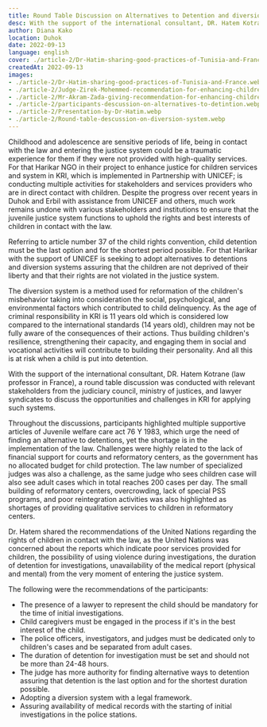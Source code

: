 ```yaml
---
title: Round Table Discussion on Alternatives to Detention and diversion System.
desc: With the support of the international consultant, DR. Hatem Kotrane (law professor in France), a round table discussion was conducted with relevant stakeholders from the judiciary council, ministry of justices, and lawyer syndicates to discuss the opportunities and challenges in KRI for applying such systems.
author: Diana Kako
location: Duhok
date: 2022-09-13
language: english
cover: ./article-2/Dr-Hatim-sharing-good-practices-of-Tunisia-and-France.webp
createdAt: 2022-09-13
images:
- ./article-2/Dr-Hatim-sharing-good-practices-of-Tunisia-and-France.webp
- ./article-2/Judge-Zirek-Mohemmed-recommendation-for-enhancing-children-justice-system.webp
- ./article-2/Mr-Akram-Zada-giving-recommendation-for-enhancing-children-justice-system.webp
- ./article-2/participants-descussion-on-alternatives-to-detintion.webp
- ./article-2/Presentation-by-Dr-Hatim.webp
- ./article-2/Round-table-descussion-on-diversion-system.webp
---
```


Childhood and adolescence are sensitive periods of life, being in
contact with the law and entering the justice system could be a
traumatic experience for them if they were not provided with
high-quality services. For that Harikar NGO in their project to
enhance justice for children services and system in KRI, which is
implemented in Partnership with UNICEF; is conducting multiple
activities for stakeholders and services providers who are in direct
contact with children. Despite the progress over recent years in Duhok
and Erbil with assistance from UNICEF and others, much work remains
undone with various stakeholders and institutions to ensure that the
juvenile justice system functions to uphold the rights and best
interests of children in contact with the law.

Referring to article number 37 of the child rights convention, child
detention must be the last option and for the shortest period
possible. For that Harikar with the support of UNICEF is seeking to
adopt alternatives to detentions and diversion systems assuring that
the children are not deprived of their liberty and that their rights
are not violated in the justice system.

The diversion system is a method used for reformation of the
children's misbehavior taking into consideration the social,
psychological, and environmental factors which contributed to child
delinquency. As the age of criminal responsibility in KRI is 11 years
old which is considered low compared to the international standards
(14 years old), children may not be fully aware of the consequences of
their actions. Thus building children's resilience, strengthening
their capacity, and engaging them in social and vocational activities
will contribute to building their personality. And all this is at risk
when a child is put into detention.

With the support of the international consultant, DR. Hatem Kotrane
(law professor in France), a round table discussion was conducted with
relevant stakeholders from the judiciary council, ministry of
justices, and lawyer syndicates to discuss the opportunities and
challenges in KRI for applying such systems.

Throughout the discussions, participants highlighted multiple
supportive articles of Juvenile welfare care act 76 Y 1983, which urge
the need of finding an alternative to detentions, yet the shortage is
in the implementation of the law. Challenges were highly related to
the lack of financial support for courts and reformatory centers, as
the government has no allocated budget for child protection. The law
number of specialized judges was also a challenge, as the same judge
who sees children case will also see adult cases which in total
reaches 200 cases per day. The small building of reformatory centers,
overcrowding, lack of special PSS programs, and poor reintegration
activities was also highlighted as shortages of providing qualitative
services to children in reformatory centers.

Dr. Hatem shared the recommendations of the United Nations regarding
the rights of children in contact with the law, as the United Nations
was concerned about the reports which indicate poor services provided
for children, the possibility of using violence during investigations,
the duration of detention for investigations, unavailability of the
medical report (physical and mental) from the very moment of entering
the justice system.

The following were the recommendations of the participants:

- The presence of a lawyer to represent the child should be mandatory for the time of initial investigations.
- Child caregivers must be engaged in the process if it's in the best interest of the child.
- The police officers, investigators, and judges must be dedicated only to children's cases and be separated from adult cases.
- The duration of detention for investigation must be set and should not be more than 24-48 hours.
- The judge has more authority for finding alternative ways to detention assuring that detention is the last option and for the shortest duration possible.
- Adopting a diversion system with a legal framework.
- Assuring availability of medical records with the starting of initial investigations in the police stations.
